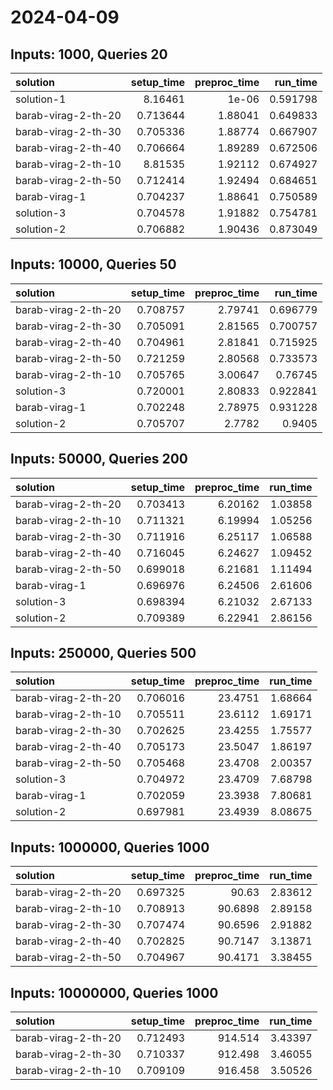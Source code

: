 # 2024-04-09

## Inputs: 1000, Queries 20

| solution            |   setup_time |   preproc_time |   run_time |
|:--------------------|-------------:|---------------:|-----------:|
| solution-1          |     8.16461  |        1e-06   |   0.591798 |
| barab-virag-2-th-20 |     0.713644 |        1.88041 |   0.649833 |
| barab-virag-2-th-30 |     0.705336 |        1.88774 |   0.667907 |
| barab-virag-2-th-40 |     0.706664 |        1.89289 |   0.672506 |
| barab-virag-2-th-10 |     8.81535  |        1.92112 |   0.674927 |
| barab-virag-2-th-50 |     0.712414 |        1.92494 |   0.684651 |
| barab-virag-1       |     0.704237 |        1.88641 |   0.750589 |
| solution-3          |     0.704578 |        1.91882 |   0.754781 |
| solution-2          |     0.706882 |        1.90436 |   0.873049 |

## Inputs: 10000, Queries 50

| solution            |   setup_time |   preproc_time |   run_time |
|:--------------------|-------------:|---------------:|-----------:|
| barab-virag-2-th-20 |     0.708757 |        2.79741 |   0.696779 |
| barab-virag-2-th-30 |     0.705091 |        2.81565 |   0.700757 |
| barab-virag-2-th-40 |     0.704961 |        2.81841 |   0.715925 |
| barab-virag-2-th-50 |     0.721259 |        2.80568 |   0.733573 |
| barab-virag-2-th-10 |     0.705765 |        3.00647 |   0.76745  |
| solution-3          |     0.720001 |        2.80833 |   0.922841 |
| barab-virag-1       |     0.702248 |        2.78975 |   0.931228 |
| solution-2          |     0.705707 |        2.7782  |   0.9405   |

## Inputs: 50000, Queries 200

| solution            |   setup_time |   preproc_time |   run_time |
|:--------------------|-------------:|---------------:|-----------:|
| barab-virag-2-th-20 |     0.703413 |        6.20162 |    1.03858 |
| barab-virag-2-th-10 |     0.711321 |        6.19994 |    1.05256 |
| barab-virag-2-th-30 |     0.711916 |        6.25117 |    1.06588 |
| barab-virag-2-th-40 |     0.716045 |        6.24627 |    1.09452 |
| barab-virag-2-th-50 |     0.699018 |        6.21681 |    1.11494 |
| barab-virag-1       |     0.696976 |        6.24506 |    2.61606 |
| solution-3          |     0.698394 |        6.21032 |    2.67133 |
| solution-2          |     0.709389 |        6.22941 |    2.86156 |

## Inputs: 250000, Queries 500

| solution            |   setup_time |   preproc_time |   run_time |
|:--------------------|-------------:|---------------:|-----------:|
| barab-virag-2-th-20 |     0.706016 |        23.4751 |    1.68664 |
| barab-virag-2-th-10 |     0.705511 |        23.6112 |    1.69171 |
| barab-virag-2-th-30 |     0.702625 |        23.4255 |    1.75577 |
| barab-virag-2-th-40 |     0.705173 |        23.5047 |    1.86197 |
| barab-virag-2-th-50 |     0.705468 |        23.4708 |    2.00357 |
| solution-3          |     0.704972 |        23.4709 |    7.68798 |
| barab-virag-1       |     0.702059 |        23.3938 |    7.80681 |
| solution-2          |     0.697981 |        23.4939 |    8.08675 |

## Inputs: 1000000, Queries 1000

| solution            |   setup_time |   preproc_time |   run_time |
|:--------------------|-------------:|---------------:|-----------:|
| barab-virag-2-th-20 |     0.697325 |        90.63   |    2.83612 |
| barab-virag-2-th-10 |     0.708913 |        90.6898 |    2.89158 |
| barab-virag-2-th-30 |     0.707474 |        90.6596 |    2.91882 |
| barab-virag-2-th-40 |     0.702825 |        90.7147 |    3.13871 |
| barab-virag-2-th-50 |     0.704967 |        90.4171 |    3.38455 |

## Inputs: 10000000, Queries 1000

| solution            |   setup_time |   preproc_time |   run_time |
|:--------------------|-------------:|---------------:|-----------:|
| barab-virag-2-th-20 |     0.712493 |        914.514 |    3.43397 |
| barab-virag-2-th-30 |     0.710337 |        912.498 |    3.46055 |
| barab-virag-2-th-10 |     0.709109 |        916.458 |    3.50526 |